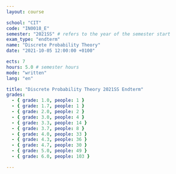 ```yaml
---
layout: course

school: "CIT"
code: "IN0018_E"
semester: "2021SS" # refers to the year of the semester start
exam_type: "endterm"
name: "Discrete Probability Theory"
date: "2021-10-05 12:00:00 +0100"

ects: 7
hours: 5.0 # semester hours
mode: "written"
lang: "en"

title: "Discrete Probability Theory 2021SS Endterm"
grades:
  - { grade: 1.0, people: 1 }
  - { grade: 1.7, people: 1 }
  - { grade: 2.0, people: 2 }
  - { grade: 3.0, people: 4 }
  - { grade: 3.3, people: 14 }
  - { grade: 3.7, people: 8 }
  - { grade: 4.0, people: 33 }
  - { grade: 4.3, people: 36 }
  - { grade: 4.7, people: 30 }
  - { grade: 5.0, people: 49 }
  - { grade: 6.0, people: 103 }

---
```



